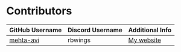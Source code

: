 # Contributors

| GitHub Username | Discord Username | Additional Info |
|-----------------|------------------|----------------|
| [mehta-avi](https://github.com/mehta-avi) | rbwings | [My website](avimehta.info) |
